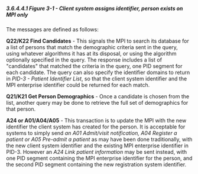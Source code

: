 ##### 3.6.4.4.1 *Figure 3-1* - Client system assigns identifier, person exists on MPI only

The messages are defined as follows:

**Q22/K22 Find Candidates** - This signals the MPI to search its database for a list of persons that match the demographic criteria sent in the query, using whatever algorithms it has at its disposal, or using the algorithm optionally specified in the query. The response includes a list of "candidates" that matched the criteria in the query, one PID segment for each candidate. The query can also specify the identifier domains to return in _PID-3 - Patient Identifier List_, so that the client system identifier and the MPI enterprise identifier could be returned for each match.

**Q21/K21 Get Person Demographics** - Once a candidate is chosen from the list, another query may be done to retrieve the full set of demographics for that person.

**A24 or A01/A04/A05** - This transaction is to update the MPI with the new identifier the client system has created for the person. It is acceptable for systems to simply send _an A01 Admit/visit notification,_ _A04 Register a patient or A05 Pre-admit a patient_ as may have been done traditionally, with the new client system identifier and the existing MPI enterprise identifier in PID-3. However an _A24 Link patient information_ may be sent instead, with one PID segment containing the MPI enterprise identifier for the person, and the second PID segment containing the new registration system identifier.

